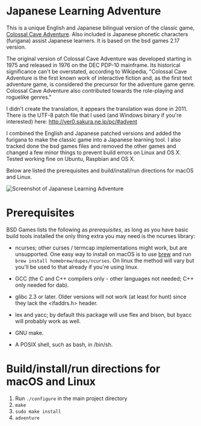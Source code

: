 # Japanese Learning Adventure
This is a unique English and Japanese bilingual version of the classic game, [Colossal Cave Adventure](https://en.wikipedia.org/wiki/Colossal_Cave_Adventure). Also included is Japanese phonetic characters (furigana) assist Japanese learners. It is based on the bsd games 2.17 version.

The original version of Colossal Cave Adventure was developed starting in 1975 and released in 1976 on the DEC PDP-10 mainframe. Its historical significance can't be overstated, according to Wikipedia, "Colossal Cave Adventure is the first known work of interactive fiction and, as the first text adventure game, is considered the precursor for the adventure game genre. Colossal Cave Adventure also contributed towards the role-playing and roguelike genres."

I didn't create the translation, it appears the translation was done in 2011. There is the UTF-8 patch file that I used (and Windows binary if you're interested) here: http://ver0.sakura.ne.jp/pc/#advent

I combined the English and Japanese patched versions and added the furigana to make the classic game into a Japanese learning tool. I also tracked done the bsd games files and removed the other games and changed a few minor things to prevent build errors on Linux and OS X. Tested working fine on Ubuntu, Raspbian and OS X.

Below are listed the prerequisites and build/install/run directions for macOS and Linux.

![Screenshot of Japanese Learning Adventure](https://i.imgur.com/eCkMKHq.png)

# Prerequisites

BSD Games lists the following as *prerequisites*, as long as you have basic build tools installed the only thing extra you may need is the ncurses library:

* ncurses; other curses / termcap implementations might work, but are
  unsupported. One easy way to install on macOS is to use [brew](https://brew.sh/) and run ```brew install homebrew/dupes/ncurses```. On linux the method will vary but you'll be used to that already if you're using linux.

* GCC (the C and C++ compilers only - other languages not needed; C++
  only needed for dab).

* glibc 2.3 or later.  Older versions will not work (at least for
  hunt) since they lack the <ifaddrs.h> header.

* lex and yacc; by default this package will use flex and bison, but
  byacc will probably work as well.

* GNU make.

* A POSIX shell, such as bash, in /bin/sh.

# Build/install/run directions for macOS and Linux
1. Run ```./configure``` in the main project directory
2. ```make```
3. ```sudo make install```
4. ```adventure```
